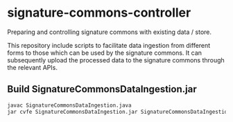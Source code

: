 # signature-commons-controller

Preparing and controlling signature commons with existing data / store.

This repository include scripts to facilitate data ingestion from different forms to those which can be used by the signature commons. It can subsequently upload the processed data to the signature commons through the relevant APIs.

## Build SignatureCommonsDataIngestion.jar
```bash
javac SignatureCommonsDataIngestion.java
jar cvfe SignatureCommonsDataIngestion.jar SignatureCommonsDataIngestion SignatureCommonsDataIngestion.class
```
